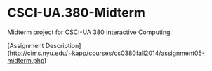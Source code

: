 CSCI-UA.380-Midterm
===================

Midterm project for CSCI-UA 380 Interactive Computing.

[Assignment Description] (http://cims.nyu.edu/~kapp/courses/cs0380fall2014/assignment05-midterm.php)
